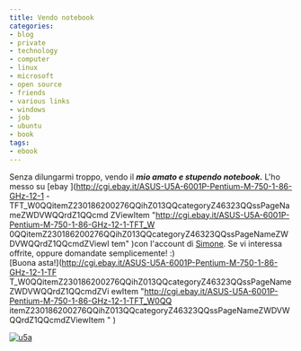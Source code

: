 ```yaml
---
title: Vendo notebook
categories:
- blog
- private
- technology
- computer
- linux
- microsoft
- open source
- friends
- various links
- windows
- job
- ubuntu
- book
tags:
- ebook
---
```

Senza dilungarmi troppo, vendo il **_mio amato e stupendo notebook._** L'ho
messo su [ebay ](http://cgi.ebay.it/ASUS-U5A-6001P-Pentium-M-750-1-86-GHz-12-1
-TFT_W0QQitemZ230186200276QQihZ013QQcategoryZ46323QQssPageNameZWDVWQQrdZ1QQcmd
ZViewItem "http://cgi.ebay.it/ASUS-U5A-6001P-Pentium-M-750-1-86-GHz-12-1-TFT_W
0QQitemZ230186200276QQihZ013QQcategoryZ46323QQssPageNameZWDVWQQrdZ1QQcmdZViewI
tem" )con l'account di
[Simone](http://ubuntista.wordpress.com/2007/10/28/portatile-di-diego/
"http://ubuntista.wordpress.com/2007/10/28/portatile-di-diego/" ). Se vi
interessa offrite, oppure domandate semplicemente! :)  
[Buona asta!](http://cgi.ebay.it/ASUS-U5A-6001P-Pentium-M-750-1-86-GHz-12-1-TF
T_W0QQitemZ230186200276QQihZ013QQcategoryZ46323QQssPageNameZWDVWQQrdZ1QQcmdZVi
ewItem "http://cgi.ebay.it/ASUS-U5A-6001P-Pentium-M-750-1-86-GHz-12-1-TFT_W0QQ
itemZ230186200276QQihZ013QQcategoryZ46323QQssPageNameZWDVWQQrdZ1QQcmdZViewItem
" )

[]({{site.url}}/images/u5a.jpg "u5a" )  

[![u5a]({{site.url}}/images/u5a.jpg)]({{site.url}}/images/u5a.jpg "u5a" )

